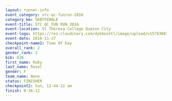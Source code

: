 ```yaml
---
layout: runner-info 
event_category: stc-qc-funrun-2016 
category_km: 5KBTFEMALE 
event-title: STC QC FUN RUN 2016 
event-location: St Theresa College Quezon City 
event-logo: https://res.cloudinary.com/dykbosktl/image/upload/v1574388789/Logo/Fun_Run_Poster_tgejen.jpg 
event-date: 2016-11-27 
checkpoint-name2: Time Of Day 
overall_rank: 2
gender_rank: 2
bib: 626
first_name: Ruby
last_name: Rosel
gender: F
team_name: None
status: FINISHER
checkpoint2: Sun, 12-44-12 am
finish: 0-36-12
---
```

